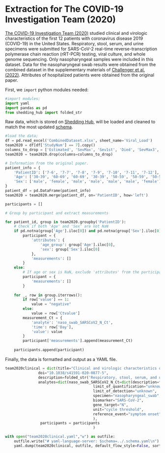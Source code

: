 # Extraction for The COVID-19 Investigation Team (2020)

[The COVID-19 Investigation Team (2020)](https://www.nature.com/articles/s41591-020-0877-5) studied clinical and virologic characteristics of the first 12 patients with coronavirus disease 2019 (COVID-19) in the United States. Respiratory, stool, serum, and urine specimens were submitted for SARS-CoV-2 real-time reverse-transcription polymerase chain reaction (rRT-PCR) testing, viral culture, and whole genome sequencing. Only nasopharyngeal samples were included in this dataset. Data for the nasopharyngeal swab results were obtained from the combined dataset in the supplementary materials of [Challenger et al. (2022)](https://doi.org/10.1186/s12916-021-02220-0). Attributes of hospitalized patients were obtained from the original paper. 

First, we `import` python modules needed:

```python
#import modules;
import yaml
import pandas as pd
from shedding_hub import folded_str
```

Raw data, which is stored on [Shedding Hub](https://github.com/shedding-hub/shedding-hub/tree/main/data/team2020clinical), will be loaded and cleaned to match the most updated [schema](https://github.com/shedding-hub/shedding-hub/blob/main/data/.schema.yaml). 

```python
#load the data;
df = pd.read_excel('CombinedDataset.xlsx', sheet_name='Viral_Load')
team2020 = df[df['StudyNum'] == 7].copy()
columns_to_drop = ['Estimated', 'SevMax', 'Sev1st', 'Died', 'SevMax3', 'Age', 'Sex']
team2020 = team2020.drop(columns=columns_to_drop)

# Information from the original paper.
patient_info = {
    'PatientID': ['7-6', '7-7', '7-8', '7-9', '7-10', '7-11', '7-12'],
    'Age': ['30-39', '60-69', '60-69', '30-39', '50-59', '50-59', '50-59'],
    'Sex': ['male', 'female', 'male', 'male', 'male', 'male', 'female']
}
patient_df = pd.DataFrame(patient_info)
team2020 = team2020.merge(patient_df, on='PatientID', how='left')

participants = []

# Group by participant and extract measurements

for patient_id, group in team2020.groupby('PatientID'):
    # Check if both 'Age' and 'Sex' are not NaN
    if pd.notna(group['Age'].iloc[0]) and pd.notna(group['Sex'].iloc[0]):
        participant = {
            'attributes': {
                'age_group': group['Age'].iloc[0],
                'sex': group['Sex'].iloc[0]
            },
            'measurements': []
        }
    else:
        # If age or sex is NaN, exclude 'attributes' from the participant dictionary
        participant = {
            'measurements': []
        }
    
    for _, row in group.iterrows():
        if row['value'] == 1:
            value = "negative"
        else:
            value = row['Ctvalue']
        measurement_Ct = {
            'analyte': 'naso_swab_SARSCoV2_N_Ct',
            'time': row['Day'],
            'value': value
        }
        participant['measurements'].append(measurement_Ct)
        
    participants.append(participant)

```

Finally, the data is formatted and output as a YAML file.

```python
team2020clinical = dict(title="Clinical and virologic characteristics of the first 12 patients with coronavirus disease 2019 (COVID-19) in the United States",
               doi="10.1038/s41591-020-0877-5",
               description=folded_str('Respiratory, stool, serum, and urine specimens were submitted for SARS-CoV-2 real-time reverse-transcription polymerase chain reaction (rRT-PCR) testing, viral culture, and whole-genome sequencing. Only nasopharyngeal samples were included in this dataset. Data for the nasopharyngeal swab results were obtained from the combined dataset in the supplementary materials of Challenger et al. (2022), while attributes of hospitalized patients were obtained from the original paper.\n'),
               analytes=dict(naso_swab_SARSCoV2_N_Ct=dict(description=folded_str("Cycle threshold (Ct) values were quantified using rRT-PCR targeting the N gene in nasopharyngeal swab samples.\n"),
                                        limit_of_quantification="unknown",
                                        limit_of_detection="unknown",
                                        specimen="nasopharyngeal_swab", 
                                        biomarker="SARS-CoV-2", 
                                        gene_target="N", 
                                        unit="cycle threshold",
                                        reference_event="symptom onset",)
                                        ),
                participants = participants
                                        )

with open("team2020clinical.yaml","w") as outfile:
    outfile.write("# yaml-language-server: $schema=../.schema.yaml\n")
    yaml.dump(team2020clinical, outfile, default_flow_style=False, sort_keys=False)
```
